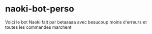 # naoki-bot-perso
Voici le bot Naoki fait par betaaaaa avec beaucoup moins d'erreurs et toutes les commandes marchent
